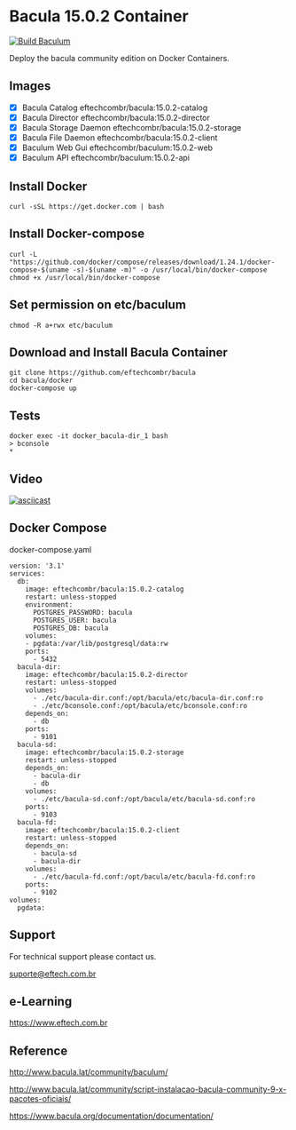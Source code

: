 # Bacula 15.0.2 Container

[![Build Baculum](https://github.com/eftechcombr/bacula/actions/workflows/baculum-build-and-publish.yml/badge.svg)](https://github.com/eftechcombr/bacula/actions/workflows/baculum-build-and-publish.yml)

Deploy the bacula community edition on Docker Containers. 

## Images

- [x] Bacula Catalog                    eftechcombr/bacula:15.0.2-catalog
- [x] Bacula Director                   eftechcombr/bacula:15.0.2-director
- [x] Bacula Storage Daemon             eftechcombr/bacula:15.0.2-storage
- [x] Bacula File Daemon                eftechcombr/bacula:15.0.2-client
- [x] Baculum Web Gui                   eftechcombr/baculum:15.0.2-web
- [x] Baculum API                       eftechcombr/baculum:15.0.2-api

## Install Docker 

    curl -sSL https://get.docker.com | bash
    
## Install Docker-compose

    curl -L "https://github.com/docker/compose/releases/download/1.24.1/docker-compose-$(uname -s)-$(uname -m)" -o /usr/local/bin/docker-compose
    chmod +x /usr/local/bin/docker-compose

## Set permission on etc/baculum 

    chmod -R a+rwx etc/baculum
    

## Download and Install Bacula Container

    git clone https://github.com/eftechcombr/bacula
    cd bacula/docker
    docker-compose up

## Tests

    docker exec -it docker_bacula-dir_1 bash
    > bconsole
    * 
    
    
## Video

[![asciicast](https://asciinema.org/a/A4skWxuqhgqtIscjkCTl2snc0.svg)](https://asciinema.org/a/A4skWxuqhgqtIscjkCTl2snc0)


## Docker Compose

docker-compose.yaml


    version: '3.1'
    services:
      db:
        image: eftechcombr/bacula:15.0.2-catalog
        restart: unless-stopped
        environment:
          POSTGRES_PASSWORD: bacula
          POSTGRES_USER: bacula
          POSTGRES_DB: bacula
        volumes:
        - pgdata:/var/lib/postgresql/data:rw
        ports:
          - 5432
      bacula-dir:
        image: eftechcombr/bacula:15.0.2-director
        restart: unless-stopped
        volumes:
          - ./etc/bacula-dir.conf:/opt/bacula/etc/bacula-dir.conf:ro
          - ./etc/bconsole.conf:/opt/bacula/etc/bconsole.conf:ro
        depends_on:
          - db
        ports:
          - 9101
      bacula-sd:
        image: eftechcombr/bacula:15.0.2-storage
        restart: unless-stopped
        depends_on:
          - bacula-dir
          - db
        volumes:
          - ./etc/bacula-sd.conf:/opt/bacula/etc/bacula-sd.conf:ro
        ports:
          - 9103
      bacula-fd:
        image: eftechcombr/bacula:15.0.2-client
        restart: unless-stopped
        depends_on:
          - bacula-sd
          - bacula-dir
        volumes:
          - ./etc/bacula-fd.conf:/opt/bacula/etc/bacula-fd.conf:ro
        ports:
          - 9102
    volumes:
      pgdata:

## Support

For technical support please contact us. 

suporte@eftech.com.br

## e-Learning 

https://www.eftech.com.br


## Reference

http://www.bacula.lat/community/baculum/ 

http://www.bacula.lat/community/script-instalacao-bacula-community-9-x-pacotes-oficiais/

https://www.bacula.org/documentation/documentation/
